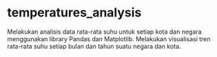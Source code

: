 # temperatures_analysis
Melakukan analisis data rata-rata suhu untuk setiap kota dan negara menggunakan library Pandas dan Matplotlib. Melakukan visualisasi tren rata-rata suhu setiap bulan dan tahun suatu negara dan kota.
